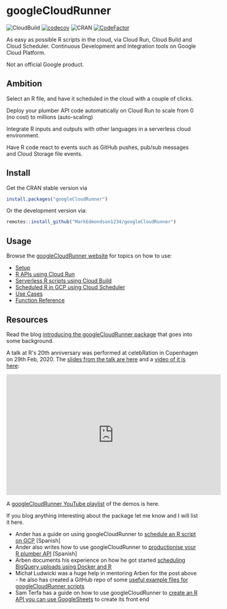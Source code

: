 # googleCloudRunner

![CloudBuild](https://badger-ewjogewawq-ew.a.run.app/build/status?project=mark-edmondson-gde&id=0a3cade0-425f-4adc-b86b-14cde51af674)
[![codecov](https://codecov.io/gh/MarkEdmondson1234/googleCloudRunner/branch/master/graph/badge.svg)](https://codecov.io/gh/MarkEdmondson1234/googleCloudRunner)
![CRAN](http://www.r-pkg.org/badges/version/googleCloudRunner)
[![CodeFactor](https://www.codefactor.io/repository/github/markedmondson1234/googlecloudrunner/badge/master)](https://www.codefactor.io/repository/github/markedmondson1234/googlecloudrunner/overview/master)

As easy as possible R scripts in the cloud, via Cloud Run, Cloud Build and Cloud Scheduler.  Continuous Development and Integration tools on Google Cloud Platform.

Not an official Google product.

## Ambition

Select an R file, and have it scheduled in the cloud with a couple of clicks.

Deploy your plumber API code automatically on Cloud Run to scale from 0 (no cost) to millions (auto-scaling)

Integrate R inputs and outputs with other languages in a serverless cloud environment.

Have R code react to events such as GitHub pushes, pub/sub messages and Cloud Storage file events. 

## Install

Get the CRAN stable version via 

```r
install.packages("googleCloudRunner")
```

Or the development version via:

```r
remotes::install_github("MarkEdmondson1234/googleCloudRunner")
```

## Usage

Browse the [googleCloudRunner website](https://code.markedmondson.me/googleCloudRunner/) for topics on how to use:

* [Setup](https://code.markedmondson.me/googleCloudRunner/articles/setup.html)
* [R APIs using Cloud Run](https://code.markedmondson.me/googleCloudRunner/articles/cloudrun.html)
* [Serverless R scripts using Cloud Build](https://code.markedmondson.me/googleCloudRunner/articles/cloudbuild.html)
* [Scheduled R in GCP using Cloud Scheduler](https://code.markedmondson.me/googleCloudRunner/articles/cloudscheduler.html)
* [Use Cases](https://code.markedmondson.me/googleCloudRunner/articles/usecases.html)
* [Function Reference](https://code.markedmondson.me/googleCloudRunner/reference/index.html)

## Resources

Read the blog [introducing the googleCloudRunner package](https://code.markedmondson.me/googleCloudRunner-intro/) that goes into some background.

A talk at R's 20th anniversary was performed at celebRation in Copenhagen on 29th Feb, 2020.  The [slides from the talk are here](https://code.markedmondson.me/r-20.html) and a [video of it is here](https://www.youtube.com/watch?v=YRvejW9FSJ4&list=PLAMHKI_J4xv1urCanNbTCm44CxXnoejdr&index=3):

<iframe width="560" height="315" src="https://www.youtube.com/embed/YRvejW9FSJ4" frameborder="0" allow="accelerometer; autoplay; encrypted-media; gyroscope; picture-in-picture" allowfullscreen></iframe>

A [googleCloudRunner YouTube playlist](https://www.youtube.com/playlist?list=PLAMHKI_J4xv1urCanNbTCm44CxXnoejdr) of the demos is here.

If you blog anything interesting about the package let me know and I will list it here.

* Ander has a guide on using googleCloudRunner to [schedule an R script on GCP](https://anderfernandez.com/blog/automatizar-script-r-google-cloud/) [Spanish]
* Ander also writes how to use googleCloudRunner to [productionise your R plumber API](https://anderfernandez.com/blog/como-poner-en-produccion-un-modelo-de-machine-learning-de-r/) [Spanish]
* Arben documents his experience on how he got started [scheduling BigQuery uploads using Docker and R](https://arbenkqiku.github.io/create-docker-image-with-r-and-deploy-as-cron-job-on-google-cloud)
* Michał Ludwicki was a huge help in mentoring Arben for the post above - he also has created a GitHub repo of some [useful example files for googleCloudRunner scripts](https://github.com/MLud/GCP_Rscheduler)
* Sam Terfa has a guide on how to use googleCloudRunner to [create an R API you can use GoogleSheets](https://towardsdatascience.com/using-r-and-python-in-google-sheets-formulas-b397b302098) to create its front end 
